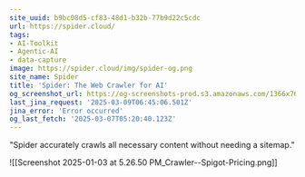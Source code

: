 ```yaml
---
site_uuid: b9bc08d5-cf83-48d1-b32b-77b9d22c5cdc
url: https://spider.cloud/
tags:
- AI-Toolkit
- Agentic-AI
- data-capture
image: https://spider.cloud/img/spider-og.png
site_name: Spider
title: 'Spider: The Web Crawler for AI'
og_screenshot_url: https://og-screenshots-prod.s3.amazonaws.com/1366x768/80/false/be57bd56b91fbfa06989e638a4fa532dabee04f351d10636501dcb4cfac7588f.jpeg
last_jina_request: '2025-03-09T06:45:06.501Z'
jina_error: 'Error occurred'
og_last_fetch: '2025-03-07T05:20:40.123Z'
---
```

"Spider accurately crawls all necessary content without needing a sitemap." 

![[Screenshot 2025-01-03 at 5.26.50 PM_Crawler--Spigot-Pricing.png]]
